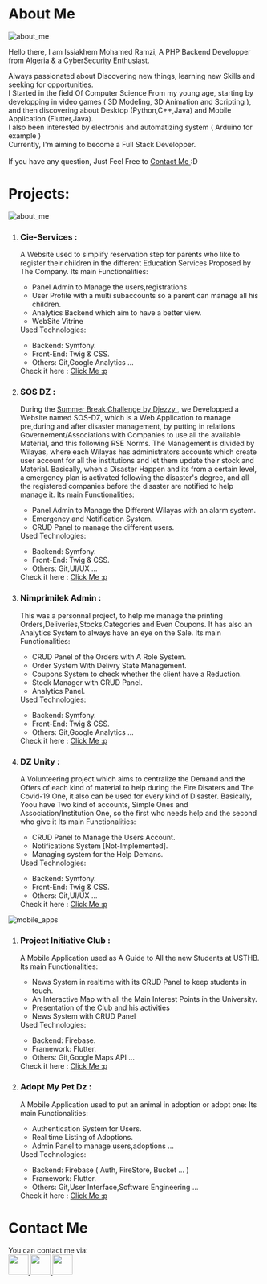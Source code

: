 <h1> About Me </h1>
<img alt="about_me" src="https://zupimages.net/up/22/43/t020.png">

Hello there, I am Issiakhem Mohamed Ramzi, A PHP Backend Developper from Algeria & a CyberSecurity Enthusiast.

Always passionated about Discovering new things, learning new Skills and seeking for opportunities. <br>
I Started in the field Of Computer Science From my young age, starting by developping in video games ( 3D Modeling, 3D Animation and Scripting ), and then discovering about Desktop (Python,C++,Java) and Mobile Application (Flutter,Java). <br>
I also been interested by electronis and automatizing system ( Arduino for example ) 
<br>
Currently, I'm aiming to become a Full Stack Developper.
<br><br>
If you have any question, Just  Feel Free to <a href="#contact"> Contact Me </a> :D




<h1 > Projects:  </h1>
 <img alt="about_me" src="https://zupimages.net/up/22/43/8t6u.png"> 
     
 <ol>
 <li>
<h3> Cie-Services : </h3>
  </li>
 A Website used to simplify reservation step for parents who like to register their children in the different Education Services Proposed by The Company.
 Its main Functionalities:
 <ul>
  <li> Panel Admin to Manage the users,registrations. </li>
  <li> User Profile with a multi subaccounts so a parent can manage all his children. </li>
  <li> Analytics Backend which aim to have a better view. </li>
  <li> WebSite Vitrine </li>
 </ul>
 Used Technologies:
 <ul>
  <li> Backend: Symfony. </li>
  <li> Front-End: Twig & CSS. </li>
  <li> Others: Git,Google Analytics ... </li>
 </ul>
 Check it here : <a href="">Click Me :p </a>
</li>

<li>
<h3> SOS DZ : </h3>
  </li>
 During the <a href="https://www.djezzy.dz/summer-break-challenge/"> Summer Break Challenge by Djezzy </a>, we Developped a Website named SOS-DZ, which is a Web Application to manage pre,during and after disaster management, by putting in relations Governement/Associations with Companies to use all the available Material, and this following RSE Norms.
 The Management is divided by Wilayas, where each Wilayas has administrators accounts which create user account for all the institutions and let them update their stock and Material.
 Basically, when a Disaster Happen and its from a certain level, a emergency plan is activated following the disaster's degree, and all the registered companies before the disaster are notified to help manage it.
 Its main Functionalities:
 <ul>
  <li> Panel Admin to Manage the Different Wilayas with an alarm system. </li>
  <li> Emergency and Notification System. </li>
  <li> CRUD Panel to manage the different users. </li>
 </ul>
 Used Technologies:
 <ul>
  <li> Backend: Symfony. </li>
  <li> Front-End: Twig & CSS. </li>
  <li> Others: Git,UI/UX ... </li>
 </ul>
 Check it here : <a href="">Click Me :p </a>
 </li>
 
 <li>
 <h3> Nimprimilek Admin : </h3>
  </li>
  This was a personnal project, to help me manage the printing Orders,Deliveries,Stocks,Categories and Even Coupons.
  It has also an Analytics System to always have an eye on the Sale.
  Its main Functionalities:
 <ul>
  <li> CRUD Panel of the Orders with A Role System. </li>
  <li> Order System With Delivry State Management. </li>
  <li> Coupons System to check whether the client have a Reduction. </li>
  <li> Stock Manager with CRUD Panel. </li>
  <li> Analytics Panel. </li>
 </ul>
 Used Technologies:
 <ul>
  <li> Backend: Symfony. </li>
  <li> Front-End: Twig & CSS. </li>
  <li> Others: Git,Google Analytics ... </li>
 </ul>
 Check it here : <a href="">Click Me :p </a>
 </li>
 
 <li>
  <h3> DZ Unity : </h3>
  </li>
  A Volunteering project which aims to centralize the Demand and the Offers of each kind of material to help during the Fire Disaters and The Covid-19 One, it also can be used for every kind of Disaster.
  Basically, Yoou have Two kind of accounts, Simple Ones and Association/Institution One, so the first who needs help and the second who give it
  Its main Functionalities:
 <ul>
  <li> CRUD Panel to Manage the Users Account. </li>
  <li> Notifications System [Not-Implemented]. </li>
  <li> Managing system for the Help Demans. </li>
 </ul>
 Used Technologies:
 <ul>
  <li> Backend: Symfony. </li>
  <li> Front-End: Twig & CSS. </li>
  <li> Others: Git,UI/UX ... </li>
 </ul>
 Check it here : <a href="">Click Me :p </a>
 </li>
 
</ol>





 
 
 <img alt="mobile_apps" src="https://zupimages.net/up/22/43/kh4z.png">
<ol>
 <li>
<h3> Project Initiative Club : </h3>
  </li>
 
A Mobile Application used as A Guide to All the new Students at USTHB.
Its main Functionalities:
 <ul>
  <li> News System in realtime with its CRUD Panel to keep students in touch. </li>
  <li> An Interactive Map with all the Main Interest Points in the University. </li>
  <li> Presentation of the Club and his activities </li>
  <li> News System with CRUD Panel </li>
 </ul>
 Used Technologies:
 <ul>
  <li> Backend: Firebase. </li>
  <li> Framework: Flutter. </li>
  <li> Others: Git,Google Maps API ... </li>
 </ul>
 Check it here : <a href="">Click Me :p </a>



<li> <h3> Adopt My Pet Dz : </h3> </li>
A Mobile Application used to put an animal in adoption or adopt one:
Its main Functionalities:
 <ul>
  <li> Authentication System for Users. </li>
  <li> Real time Listing of Adoptions. </li>
  <li> Admin Panel to manage users,adoptions ... </li>
 </ul>
 Used Technologies:
 <ul>
  <li> Backend: Firebase ( Auth, FireStore, Bucket ... ) </li>
  <li> Framework: Flutter. </li>
  <li> Others: Git,User Interface,Software Engineering ... </li>
 </ul>
 Check it here : <a href="">Click Me :p </a>
</ol>

<h1 id="contact"> Contact Me </h1>

You can contact me via: <br>
 <a href="mailto:issiakem.mohamedramzi@gmail.com"> <img width=40px height=40px src="https://zupimages.net/up/22/43/gw3i.png"> </a>
 <a href="https://www.linkedin.com/in/mohamed-ramzi-issiakhem-4b9b8b1aa"> <img width=40px height=40px src="https://zupimages.net/up/22/14/s2g7.png"> </a> 
 <a href="https://discordapp.com/users/375733539427188747"> <img width=40px height=40px src="https://zupimages.net/up/20/14/hnvw.png"> </a> 




